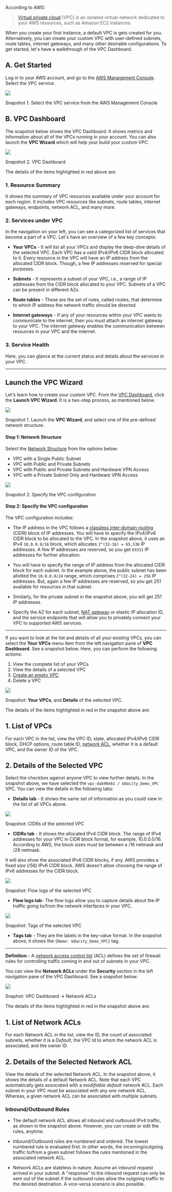 According to AWS:
> 
> [Virtual private cloud](https://docs.aws.amazon.com/vpc/latest/userguide/what-is-amazon-vpc.html) (VPC) is an isolated virtual-network dedicated to your AWS resources, such as Amazon EC2 instances.

When you create your first instance, a default VPC is gets created for you. Alternatively, you can create your custom VPC with user-defined subnets, route tables, internet gateways, and many other desirable configurations. To get started, let's have a walkthrough of the VPC Dashboard.

## A. Get Started

Log in to your AWS account, and go to the [AWS Management Console](https://aws.amazon.com/console/). Select the VPC service.

![](https://video.udacity-data.com/topher/2020/November/5fb7dec5_screenshot-2020-11-20-at-8.40.15-pm/screenshot-2020-11-20-at-8.40.15-pm.png)

Snapshot 1\. Select the VPC service from the AWS Management Console

## B. VPC Dashboard

The snapshot below shows the VPC Dashboard. It shows metrics and information about all of the VPCs running in your account. You can also launch the **VPC Wizard** which will help your build your custom VPC.

![](https://video.udacity-data.com/topher/2020/November/5fb7def4_screenshot-2020-11-20-at-8.44.24-pm/screenshot-2020-11-20-at-8.44.24-pm.png)

Snapshot 2\. VPC Dashboard

The details of the items highlighted in red above are:

### 1\. Resource Summary

It shows the summary of VPC resources available under your account for each region. It includes VPC resources like subnets, route tables, internet gateways, endpoints, network ACL, and many more.

### 2\. Services under VPC

In the navigation on your left, you can see a categorized list of services that become a part of a VPC. Let's have an overview of a few key concepts:

* **Your VPCs** - It will list all your VPCs and display the deep-dive details of the selected VPC. Each VPC has a valid IPv4/IPv6 CIDR block allocated to it. Every resource in the VPC will have an IP address from the allocated CIDR block. Though, a few IP addresses reserved for special purposes.

* **Subnets** - It represents a subset of your VPC, i.e., a range of IP addresses from the CIDR block allocated to your VPC. Subnets of a VPC can be present in different AZs.

* **Route tables** - These are the set of rules, called routes, that determine to which IP address the network traffic should be directed.

* **Internet gateways** - If any of your resources within your VPC wants to communicate to the internet, then you must attach an internet gateway to your VPC. The internet gateway enables the communication between resources in your VPC and the internet.

### 3\. Service Health

Here, you can glance at the current status and details about the services in your VPC.

___

## Launch the VPC Wizard

Let's learn how to create your custom VPC. From the [VPC Dashboard](https://console.aws.amazon.com/vpc/home), click the **Launch VPC Wizard**. It is a two-step process, as mentioned below.

![](https://video.udacity-data.com/topher/2020/November/5fb7f47e_screenshot-2020-11-20-at-10.17.40-pm/screenshot-2020-11-20-at-10.17.40-pm.png)

Snapshot 1\. Launch the **VPC Wizard**, and select one of the pre-defined network structure.

#### Step 1: Network Structure

Select the [Network Structure](https://docs.aws.amazon.com/vpc/latest/userguide/VPC_wizard.html) from the options below:

* VPC with a Single Public Subnet
* VPC with Public and Private Subnets
* VPC with Public and Private Subnets and Hardware VPN Access
* VPC with a Private Subnet Only and Hardware VPN Access

![](https://video.udacity-data.com/topher/2020/November/5fb7f460_screenshot-2020-11-20-at-10.17.54-pm/screenshot-2020-11-20-at-10.17.54-pm.png)

Snapshot 2\. Specify the VPC configuration

#### Step 2: Specify the VPC configuration

The VPC configuration includes:

* The IP address in the VPC follows a [classless inter-domain routing](https://en.wikipedia.org/wiki/Classless_Inter-Domain_Routing) (CIDR) block of IP addresses. You will have to specify the IPv4/IPv6 CIDR block to be allocated to the VPC. In the snapshot above, it uses an IPv4 `10.0.0.0/16` block, which allocates `2^(32-16) = 65,536` IP addresses. A few IP addresses are reserved, so you get `65531` IP addresses for further allocation.
* You will have to specify the range of IP address from the allocated CIDR block for each subnet. In the example above, the public subnet has been allotted the `10.0.0.0/24` range, which comprises `2^(32-24) = 256` IP addresses. But, again a few IP addresses are reserved, so you get 251 available for resources in that subnet.

* Similarly, for the private subnet in the snapshot above, you will get 251 IP addresses.

* Specify the AZ for each subnet, [NAT gateway](https://docs.aws.amazon.com/vpc/latest/userguide/vpc-nat-gateway.html) _or_ elastic IP allocation ID, and the service endpoints that will allow you to privately connect your VPC to supported AWS services.

___

If you want to look at the list and details of all your existing VPCs, you can select the **Your VPCs** menu item from the left navigation pane of **VPC Dashboard**. See a snapshot below. Here, you can perform the following actions:

1. View the complete list of your VPCs
2. View the details of a selected VPC
3. [Create an empty VPC](https://docs.aws.amazon.com/vpc/latest/userguide/working-with-vpcs.html#Create-VPC)
4. Delete a VPC

![](https://video.udacity-data.com/topher/2020/November/5fb802c3_screenshot-2020-11-20-at-11.15.57-pm/screenshot-2020-11-20-at-11.15.57-pm.png)

Snapshot: **Your VPCs**, and **Details** of the selected VPC.

The details of the items highlighted in red in the snapshot above are:

## 1\. List of VPCs

For each VPC in the list, view the VPC ID, state, allocated IPv4/IPv6 CIDR block, DHCP options, route table ID, [network ACL](https://docs.aws.amazon.com/vpc/latest/userguide/vpc-network-acls.html), whether it is a default VPC, and the owner ID of the VPC.

## 2\. Details of the Selected VPC

Select the checkbox against anyone VPC to view further details. In the snapshot above, we have selected the `vpc-dab96eb1 / Udacity_Demo_VPC` VPC. You can view the details in the following tabs:

* **Details tab** - It shows the same set of information as you could view in the list of all VPCs above.

![](https://video.udacity-data.com/topher/2020/November/5fb802ae_screenshot-2020-11-20-at-11.18.38-pm/screenshot-2020-11-20-at-11.18.38-pm.png)

Snapshot: CIDRs of the selected VPC

* **CIDRs tab** - It shows the allocated IPv4 CIDR block. The range of IPv4 addresses for your VPC in CIDR block format, for example, 10.0.0.0/16\. According to AWS, the block sizes must be between a /16 netmask and /28 netmask.

It will also show the associated IPv6 CIDR blocks, if any. AWS provides a fixed size (/56) IPv6 CIDR block. AWS doesn't allow choosing the range of IPv6 addresses for the CIDR block.

![](https://video.udacity-data.com/topher/2020/November/5fb80295_screenshot-2020-11-20-at-11.22.15-pm/screenshot-2020-11-20-at-11.22.15-pm.png)

Snapshot: Flow logs of the selected VPC

* **Flow logs tab**- The flow logs allow you to capture details about the IP traffic going to/from the network interfaces in your VPC.

![](https://video.udacity-data.com/topher/2020/November/5fb8027e_screenshot-2020-11-20-at-11.22.35-pm/screenshot-2020-11-20-at-11.22.35-pm.png)

Snapshot: Tags of the selected VPC

* **Tags tab** - They are the labels in the key-value format. In the snapshot above, it shows the `{Name: Udacity_Demo_VPC}` tag.

___

**Definition** - A [network access control list](https://docs.aws.amazon.com/vpc/latest/userguide/vpc-network-acls.html) (ACL) defines the set of firewall rules for controlling traffic coming in and out of subnets in your VPC.

You can view the **Network ACLs** under the **Security** section in the left navigation pane of the VPC Dashboard. See a snapshot below:

![](https://video.udacity-data.com/topher/2020/November/5fbce14b_screenshot-2020-11-24-at-4.00.38-pm/screenshot-2020-11-24-at-4.00.38-pm.png)

Snaphot: VPC Dashboard → Network ACLs

The details of the items highlighted in red in the snapshot above are:

## 1\. List of Network ACLs

For each Network ACL in the list, view the ID, the count of associated subnets, whether it is a _Default_, the VPC Id to whom the network ACL is associated, and the owner ID.

## 2\. Details of the Selected Network ACL

View the details of the selected Network ACL. In the snapshot above, it shows the details of a default Network ACL. Note that each VPC automatically gets associated with a _modifiable default_ network ACL. Each subnet in your VPC must be associated with any _one_ network ACL. Whereas, a given network ACL can be associated with multiple subnets.

### Inbound/Outbound Rules

* The default network ACL allows all inbound and outbound IPv4 traffic, as shown in the snapshot above. However, you can create or edit the rules, anytime.

* Inbound/Outbound rules are numbered and ordered. The lowest numbered rule is evaluated first. In other words, the incoming/outgoing traffic to/from a given subnet follows the _rules_ mentioned in the associated network ACL.

* Network ACLs are stateless in nature. Assume an inbound request arrived in your subnet. A "response" to the inbound request can only be sent out of the subnet if the outbound rules allow the outgoing traffic to the desired destination. A vice-versa scenario is also possible.

